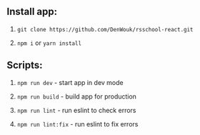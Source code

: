 ## Install app:

1. ```git clone https://github.com/DenWouk/rsschool-react.git```

2. ```npm i``` or ```yarn install```

## Scripts:

1. ```npm run dev``` - start app in dev mode

2. ```npm run build``` - build app for production

3. ```npm run lint``` - run eslint to check errors

4. ```npm run lint:fix``` - run eslint to fix errors
